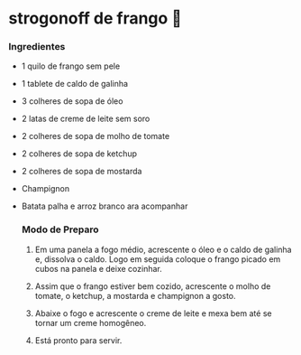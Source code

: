 # strogonoff de frango :chicken:

### Ingredientes

- 1 quilo de frango sem pele

- 1 tablete de caldo de galinha

- 3 colheres de sopa de óleo

- 2 latas de creme de leite sem soro

- 2 colheres de sopa de molho de tomate

- 2 colheres de sopa de ketchup

- 2 colheres de sopa de mostarda

- Champignon

- Batata palha e arroz branco ara acompanhar

  ### Modo de Preparo

  1. Em uma panela a fogo médio, acrescente o óleo e o caldo de galinha e, dissolva o caldo. Logo em seguida coloque o frango picado em cubos na panela e deixe cozinhar.

  2. Assim que o frango estiver bem cozido, acrescente o molho de tomate, o ketchup, a mostarda e champignon a gosto.

  3. Abaixe o fogo e acrescente o creme de leite e mexa bem até se tornar um creme homogêneo.

  4. Está pronto para servir.

     ​

  ​

  ​

  ​

  ​

